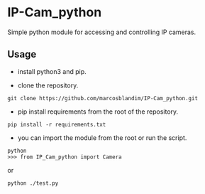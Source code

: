 
# IP-Cam_python

Simple python module for accessing and controlling IP cameras.

## Usage

* install python3 and pip.

* clone the repository.

```shell
git clone https://github.com/marcosblandim/IP-Cam_python.git
```

* pip install requirements from the root of the repository.

```shell
pip install -r requirements.txt
```

* you can import the module from the root or run the script.

```shell
python
>>> from IP_Cam_python import Camera
```

or

```shell
python ./test.py
```
